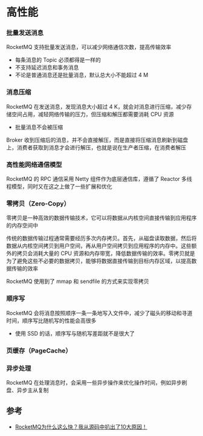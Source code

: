 # 高性能

### 批量发送消息

RocketMQ 支持批量发送消息，可以减少网络通信次数，提高传输效率

- 每条消息的 Topic 必须都得是一样的
- 不支持延迟消息和事务消息
- 不论是普通消息还是批量消息，默认总大小不能超过 4 M

### 消息压缩

RocketMQ 在发送消息，发现消息大小超过 4 K，就会对消息进行压缩，减少存储空间占用，减轻网络传输的压力，但压缩和解压都需要消耗 CPU 资源

- 批量消息不会被压缩

Broker 收到压缩后的消息，并不会直接解压，而是直接将压缩消息刷新到磁盘上，消费者获取到消息才会进行解压，也就是说在生产者压缩，在消费者解压

### 高性能网络通信模型

RocketMQ 的 RPC 通信采用 Netty 组件作为底层通信库，遵循了 Reactor 多线程模型，同时又在这之上做了一些扩展和优化

### 零拷贝（Zero-Copy）

零拷贝是一种高效的数据传输技术，它可以将数据从内核空间直接传输到应用程序的内存空间中

传统的数据传输过程通常需要经历多次内存拷贝。首先，从磁盘读取数据，然后将数据从内核空间拷贝到用户空间，再从用户空间拷贝到应用程序的内存中。这些额外的拷贝会消耗大量的 CPU 资源和内存带宽，降低数据传输的效率。零拷贝就是为了避免这些不必要的数据拷贝，能够将数据直接传输到目标内存区域，以提高数据传输的效率

RocketMQ 使用到了 mmap 和 sendfile 的方式来实现零拷贝

### 顺序写

RocketMQ 会将消息按照顺序一条一条地写入文件中，减少了磁头的移动和寻道时间，顺序写比随机写的性能会高很多

- 使用 SSD 的话，顺序写与随机写差距就不是很大了

### 页缓存（PageCache）

### 异步处理

RocketMQ 在处理消息时，会采用一些异步操作来优化操作时间，例如异步刷盘、异步主从复制

## 参考

- [RocketMQ为什么这么快？我从源码中扒出了10大原因！](https://mp.weixin.qq.com/s/y1-A-SHAkGdg9IOTeUtPxg)
